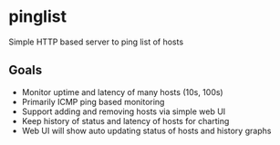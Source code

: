 # pinglist

Simple HTTP based server to ping list of hosts

## Goals

- Monitor uptime and latency of many hosts (10s, 100s)
- Primarily ICMP ping based monitoring
- Support adding and removing hosts via simple web UI
- Keep history of status and latency of hosts for charting
- Web UI will show auto updating status of hosts and history graphs
